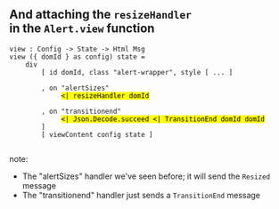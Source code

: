 ## And attaching the `resizeHandler` <br>in the `Alert.view` function

<pre><code class="elm" data-trim data-noescape>view : Config -> State -> Html Msg
view ({ domId } as config) state =
    div
        [ id domId, class "alert-wrapper", style [ ... ]

        , on "alertSizes"</mark>
             <mark><| resizeHandler domId</mark>

        , on "transitionend"</mark>
             <mark><| Json.Decode.succeed <| TransitionEnd domId domId</mark>
        ]
        [ viewContent config state ]

</code></pre>

note:
* The "alertSizes" handler we've seen before; it will send the `Resized` message
* The "transitionend" handler just sends a `TransitionEnd` message
